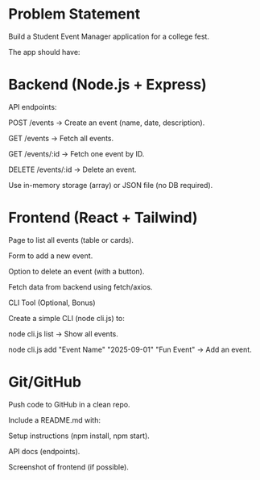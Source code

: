 # Problem Statement

Build a Student Event Manager application for a college fest.

The app should have:

# Backend (Node.js + Express)

API endpoints:

POST /events → Create an event (name, date, description).

GET /events → Fetch all events.

GET /events/:id → Fetch one event by ID.

DELETE /events/:id → Delete an event.

Use in-memory storage (array) or JSON file (no DB required).

# Frontend (React + Tailwind)

Page to list all events (table or cards).

Form to add a new event.

Option to delete an event (with a button).

Fetch data from backend using fetch/axios.

CLI Tool (Optional, Bonus)

Create a simple CLI (node cli.js) to:

node cli.js list → Show all events.

node cli.js add "Event Name" "2025-09-01" "Fun Event" → Add an event.

# Git/GitHub

Push code to GitHub in a clean repo.

Include a README.md with:

Setup instructions (npm install, npm start).

API docs (endpoints).

Screenshot of frontend (if possible).
